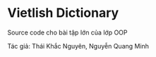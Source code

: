 # Vietlish Dictionary
Source code cho bài tập lớn của lớp OOP

Tác giả: Thái Khắc Nguyên, Nguyễn Quang Minh
         
         
         

